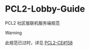 # PCL2-Lobby-Guide

PCL2 社区版联机服务端规范


>[!WARNING]
>此规范已过时，详见 [PCL2-CE#158](https://github.com/PCL-Community/PCL2-CE/issues/158)
